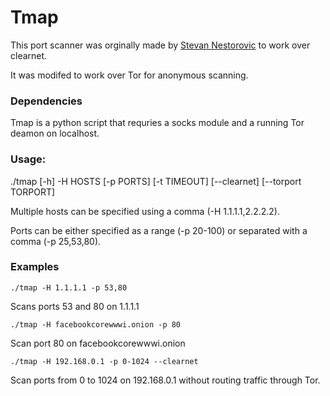 # Tmap

This port scanner was orginally made by [Stevan Nestorovic](https://github.com/stevannestorovic) to work over clearnet.

It was modifed to work over Tor for anonymous scanning.

### Dependencies
Tmap is a python script that requries a socks module and a running Tor deamon on localhost.

### Usage:
./tmap [-h] -H HOSTS [-p PORTS] [-t TIMEOUT] [--clearnet] [--torport TORPORT]


Multiple hosts can be specified using a comma (-H 1.1.1.1,2.2.2.2).

Ports can be either specified as a range (-p 20-100) or separated with a comma (-p 25,53,80).


### Examples

`./tmap -H 1.1.1.1 -p 53,80`

Scans ports 53 and 80 on 1.1.1.1

`./tmap -H facebookcorewwwi.onion -p 80`

Scan port 80 on facebookcorewwwi.onion

`./tmap -H 192.168.0.1 -p 0-1024 --clearnet`

Scan ports from 0 to 1024 on 192.168.0.1 without routing traffic through Tor.
